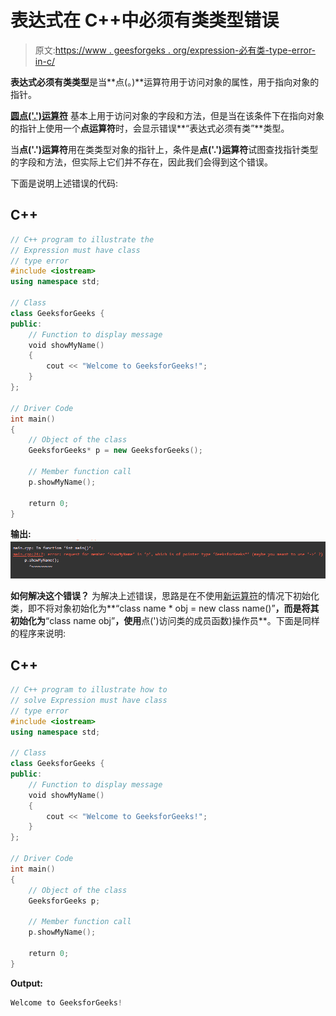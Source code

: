 # 表达式在 C++中必须有类类型错误

> 原文:[https://www . geesforgeks . org/expression-必有类-type-error-in-c/](https://www.geeksforgeeks.org/expression-must-have-class-type-error-in-c/)

**表达式必须有类类型**是当**点(。)**运算符用于访问对象的属性，用于指向对象的指针。

[**圆点('.')运算符**](https://www.geeksforgeeks.org/dot-operator-in-c-c/) 基本上用于访问对象的字段和方法，但是当在该条件下在指向对象的指针上使用一个**点运算符**时，会显示错误**“表达式必须有类”**类型。

当**点('.')运算符**用在类类型对象的指针上，条件是**点('.')运算符**试图查找指针类型的字段和方法，但实际上它们并不存在，因此我们会得到这个错误。

下面是说明上述错误的代码:

## C++

```cpp
// C++ program to illustrate the
// Expression must have class
// type error
#include <iostream>
using namespace std;

// Class
class GeeksforGeeks {
public:
    // Function to display message
    void showMyName()
    {
        cout << "Welcome to GeeksforGeeks!";
    }
};

// Driver Code
int main()
{
    // Object of the class
    GeeksforGeeks* p = new GeeksforGeeks();

    // Member function call
    p.showMyName();

    return 0;
}
```

**输出:**
[![](img/954438ed28b576fbac98ade1c52e75de.png)](https://media.geeksforgeeks.org/wp-content/cdn-uploads/20210114084336/Screenshot-117.png)

**如何解决这个错误？**
为解决上述错误，思路是在不使用[新运算符](https://www.geeksforgeeks.org/new-vs-operator-new-in-cpp/)的情况下初始化类，即不将对象初始化为**“class name * obj = new class name()”**，而是将其初始化为**“class name obj”**，使用**点(')访问类的成员函数)操作员**。下面是同样的程序来说明:

## C++

```cpp
// C++ program to illustrate how to
// solve Expression must have class
// type error
#include <iostream>
using namespace std;

// Class
class GeeksforGeeks {
public:
    // Function to display message
    void showMyName()
    {
        cout << "Welcome to GeeksforGeeks!";
    }
};

// Driver Code
int main()
{
    // Object of the class
    GeeksforGeeks p;

    // Member function call
    p.showMyName();

    return 0;
}
```

**Output:**

```cpp
Welcome to GeeksforGeeks!

```